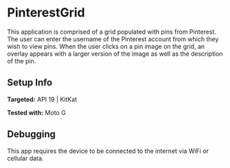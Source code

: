 # PinterestGrid
This application is comprised of a grid populated with pins from Pinterest. The user can enter the username of the Pinterest account from which they wish to view pins. When the user clicks on a pin image on the grid, an overlay appears with a larger version of the image as well as the description of the pin.

<H2>Setup Info </H2>
<b>Targeted:</b> API 19 | KitKat <p>
<b>Tested with:</b> Moto G

<H2>Debugging</H2>
This app requires the device to be connected to the internet via WiFi or cellular data.
